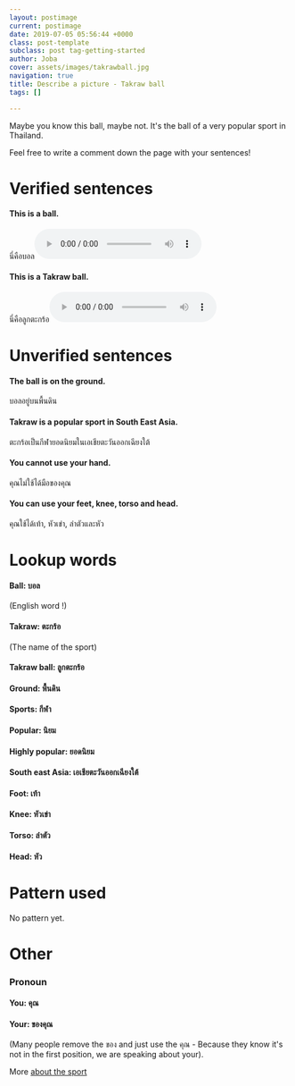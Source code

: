```yaml
---
layout: postimage
current: postimage
date: 2019-07-05 05:56:44 +0000
class: post-template
subclass: post tag-getting-started
author: Joba
cover: assets/images/takrawball.jpg
navigation: true
title: Describe a picture - Takraw ball
tags: []

---
```

Maybe you know this ball, maybe not. It's the ball of a very popular sport in Thailand.

Feel free to write a comment down the page with your sentences!

# Verified sentences

#### This is a ball.

<span class="blue">นี่คือบอล</span><audio controls preload src="assets/sound/นี่คือบอล.mp3">

#### This is a Takraw ball.

<span class="blue">นี่คือลูกตะกร้อ</span><audio controls preload src="assets/sound/นี่คือลูกตะกร้อ.mp3">

# Unverified sentences

#### The ball is on the ground.

<span class="blue">บอลอยู่บนพื้นดิน</span>

#### Takraw is a popular sport in South East Asia.

<span class="blue">ตะกร้อเป็นกีฬายอดนิยมในเอเชียตะวันออกเฉียงใต้</span>

#### You cannot use your hand.

<span class="blue">คุณไม่ใช้ได้มือของคุณ</span>

#### You can use your feet, knee, torso and head.

<span class="blue">คุณใช้ได้เท้า, หัวเข่า, ลำตัวและหัว</span>

# Lookup words

#### Ball: <span class="blue">บอล</span>

(English word !)

#### Takraw: <span class="blue">ตะกร้อ</span>

(The name of the sport)

#### Takraw ball: <span class="blue">ลูกตะกร้อ</span>

#### Ground: <span class="blue">พื้นดิน</span>

#### Sports: <span class="blue">กีฬา</span>

#### Popular: <span class="blue">นิยม</span>

#### Highly popular: <span class="blue">ยอดนิยม</span>

#### South east Asia: <span class="blue">เอเชียตะวันออกเฉียงใต้</span>

#### Foot: <span class="blue">เท้า</span>

#### Knee: <span class="blue">หัวเข่า</span>

#### Torso: <span class="blue">ลำตัว</span>

#### Head: <span class="blue">หัว</span>

# Pattern used

No pattern yet.

# Other

### Pronoun

#### You: <span class="blue">คุณ</span>

#### Your: <span class="blue">ของคุณ</span> 

(Many people remove the ของ and just use the คุณ - Because they know it's not in the first position, we are speaking about your). 

More [about the sport ](https://en.wikipedia.org/wiki/Sepak_takraw "Wikipage")

<br/><br/>